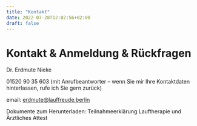 ```yaml
---
title: "Kontakt"
date: 2022-07-28T12:02:56+02:00
draft: false
---
```


# Kontakt & Anmeldung & Rückfragen

Dr. Erdmute Nieke

01520 90 35 603 (mit Anrufbeantworter – wenn Sie mir Ihre Kontaktdaten hinterlassen, rufe ich Sie gern zurück)

email: erdmute@lauffreude.berlin


Dokumente zum Herunterladen: Teilnahmeerklärung Lauftherapie und Ärztliches Attest

